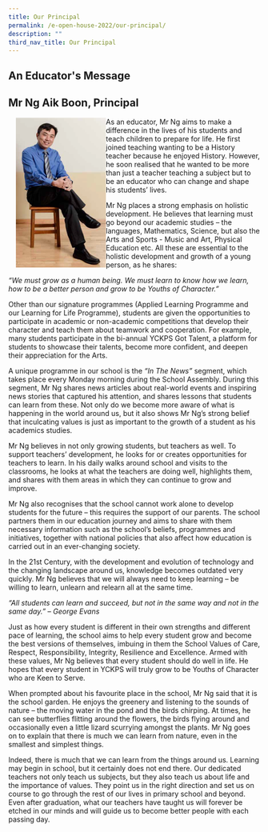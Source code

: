 ```yaml
---
title: Our Principal
permalink: /e-open-house-2022/our-principal/
description: ""
third_nav_title: Our Principal
---
```

An Educator's Message
---------------------

Mr Ng Aik Boon, Principal
-------------------------

<img src="/images/Mr%20Ng%20Aik%20Boon_01.png" style="width:180px;height:300px;margin-left:15px;" align="left">

As an educator, Mr Ng aims to make a difference in the lives of his students and teach children to prepare for life. He first joined teaching wanting to be a History teacher because he enjoyed History. However, he soon realised that he wanted to be more than just a teacher teaching a subject but to be an educator who can change and shape his students’ lives.

Mr Ng places a strong emphasis on holistic development. He believes that learning must go beyond our academic studies – the languages, Mathematics, Science, but also the Arts and Sports - Music and Art, Physical Education etc. All these are essential to the holistic development and growth of a young person, as he shares:&nbsp;

_“We must grow as a human being. We must learn to know how we learn, how to be a better person and grow to be Youths of Character.”_

Other than our signature programmes (Applied Learning Programme and our Learning for Life Programme), students are given the opportunities to participate in academic or non-academic competitions that develop their character and teach them about teamwork and cooperation. For example, many students participate in the bi-annual YCKPS Got Talent, a platform for students to showcase their talents, become more confident, and deepen their appreciation for the Arts.


A unique programme in our school is the&nbsp;_“In The News”_&nbsp;segment, which takes place every Monday morning during the School Assembly. During this segment, Mr Ng shares news articles about real-world events and inspiring news stories that captured his attention, and shares lessons that students can learn from these. Not only do we become more aware of what is happening in the world around us, but it also shows Mr Ng’s strong belief that inculcating values is just as important to the growth of a student as his academics studies.  

Mr Ng believes in not only growing students, but teachers as well. To support teachers’ development, he looks for or creates opportunities for teachers to learn. In his daily walks around school and visits to the classrooms, he looks at what the teachers are doing well, highlights them, and shares with them areas in which they can continue to grow and improve.

Mr Ng also recognises that the school cannot work alone to develop students for the future – this requires the support of our parents. The school partners them in our education journey and aims to share with them necessary information such as the school’s beliefs, programmes and initiatives, together with national policies that also affect how education is carried out in an ever-changing society.&nbsp;

In the 21st Century, with the development and evolution of technology and the changing landscape around us, knowledge becomes outdated very quickly. Mr Ng believes that we will always need to keep learning – be willing to learn, unlearn and relearn all at the same time.&nbsp;

_“All students can learn and succeed, but not in the same way and not in the same day.” – George Evans_

Just as how every student is different in their own strengths and different pace of learning, the school aims to help every student grow and become the best versions of themselves, imbuing in them the School Values of Care, Respect, Responsibility, Integrity, Resilience and Excellence. Armed with these values, Mr Ng believes that every student should do well in life. He hopes that every student in YCKPS will truly grow to be Youths of Character who are Keen to Serve.

When prompted about his favourite place in the school, Mr Ng said that it is the school garden. He enjoys the greenery and listening to the sounds of nature – the moving water in the pond and the birds chirping. At times, he can see butterflies flitting around the flowers, the birds flying around and occasionally even a little lizard scurrying amongst the plants. Mr Ng goes on to explain that there is much we can learn from nature, even in the smallest and simplest things.

Indeed, there is much that we can learn from the things around us. Learning may begin in school, but it certainly does not end there. Our dedicated teachers not only teach us subjects, but they also teach us about life and the importance of values. They point us in the right direction and set us on course to go through the rest of our lives in primary school and beyond. Even after graduation, what our teachers have taught us will forever be etched in our minds and will guide us to become better people with each passing day.